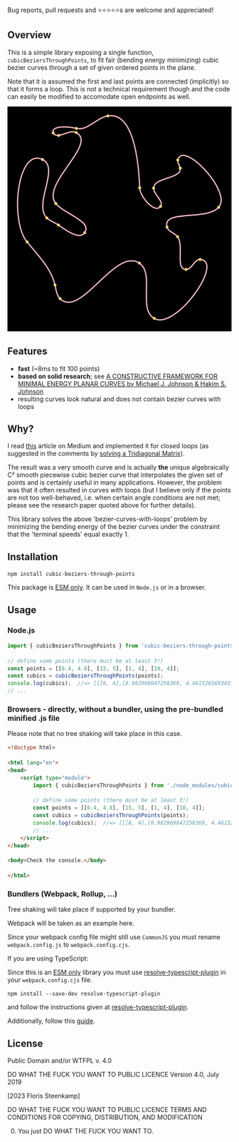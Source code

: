 Bug reports, pull requests and ⭐⭐⭐⭐⭐s are welcome and appreciated!

## Overview

This is a simple library exposing a single function, `cubicBeziersThroughPoints`,
to fit fair (bending energy minimizing) cubic bezier curves through a set of
given ordered points in the plane.

Note that it is assumed the first and last points are connected (implicitly) so
that it forms a loop. This is not a technical requirement though and the code
can easily be modified to accomodate open endpoints as well.

![The pink curves between yellow points are the calculated cubic bezier curves](https://github.com/FlorisSteenkamp/Cubic-Beziers-Through-Points/blob/master/cubic-beziers-through-points.png)


## Features
* **fast** (~8ms to fit 100 points)
* **based on solid research**; see [A CONSTRUCTIVE FRAMEWORK FOR MINIMAL ENERGY PLANAR CURVES by Michael J. Johnson & Hakim S. Johnson](https://www.sciencedirect.com/science/article/abs/pii/S0096300315015490)
* resulting curves look natural and does not contain bezier curves with loops

## Why?
I read [this](https://medium.com/towards-data-science/b%C3%A9zier-interpolation-8033e9a262c2) article on Medium
and implemented it for closed loops (as suggested in the comments by [solving a Tridiagonal Matrix](https://en.wikipedia.org/wiki/Tridiagonal_matrix_algorithm#Method)).

The result was a very smooth curve and is actually **the** unique algebraically C² smooth piecewise cubic bezier curve
that interpolates the given set of points and is certainly useful in many applications. However, the problem was
that it often resulted in curves with loops (but I believe only if the points are not too well-behaved, i.e. when certain angle
conditions are not met; please see the research paper quoted above for further details).

This library solves the above 'bezier-curves-with-loops' problem by minimizing the bending energy of the
bezier curves under the constraint that the 'terminal speeds' equal exactly 1.

## Installation
```cli
npm install cubic-beziers-through-points
```

This package is [ESM only](https://gist.github.com/sindresorhus/a39789f98801d908bbc7ff3ecc99d99c).
It can be used in `Node.js` or in a browser.

## Usage

### Node.js
```js
import { cubicBeziersThroughPoints } from 'cubic-beziers-through-points';

// define some points (there must be at least 3!)
const points = [[6.4, 4.8], [15, 5], [1, 4], [10, 4]];
const cubics = cubicBeziersThroughPoints(points);
console.log(cubics);  //=> [[[6, 4],[8.982969047258369, 4.461526569343107]...]]]
// ...
```

### Browsers - directly, without a bundler, using the pre-bundled minified .js file

Please note that no tree shaking will take place in this case.

```html
<!doctype html>

<html lang="en">
<head>
    <script type="module">
        import { cubicBeziersThroughPoints } from './node_modules/cubic-beziers-through-points/browser/index.module.min.js';

        // define some points (there must be at least 3!)
        const points = [[6.4, 4.8], [15, 5], [1, 4], [10, 4]];
        const cubics = cubicBeziersThroughPoints(points);
        console.log(cubics);  //=> [[[6, 4],[8.982969047258369, 4.461526569343107]...]]]
        // ...
    </script>
</head>

<body>Check the console.</body>

</html>
```

### Bundlers (Webpack, Rollup, ...)

Tree shaking will take place if supported by your bundler.

Webpack will be taken as an example here. 

Since your webpack config file might still use `CommonJS` you must rename 
`webpack.config.js` to `webpack.config.cjs`.

If you are using TypeScript:

Since this is an [ESM only](https://gist.github.com/sindresorhus/a39789f98801d908bbc7ff3ecc99d99c)
library you must use [resolve-typescript-plugin](https://www.npmjs.com/package/resolve-typescript-plugin) 
in your `webpack.config.cjs` file.

```cli
npm install --save-dev resolve-typescript-plugin
```

and follow the instructions given at [resolve-typescript-plugin](https://www.npmjs.com/package/resolve-typescript-plugin).

Additionally, follow this [guide](https://gist.github.com/sindresorhus/a39789f98801d908bbc7ff3ecc99d99c#how-can-i-make-my-typescript-project-output-esm).


## License
Public Domain and/or WTFPL v. 4.0

DO WHAT THE FUCK YOU WANT TO PUBLIC LICENCE
Version 4.0, July 2019

[2023 Floris Steenkamp]

DO WHAT THE FUCK YOU WANT TO PUBLIC LICENCE
TERMS AND CONDITIONS FOR COPYING, DISTRIBUTION, AND MODIFICATION

0. You just DO WHAT THE FUCK YOU WANT TO.